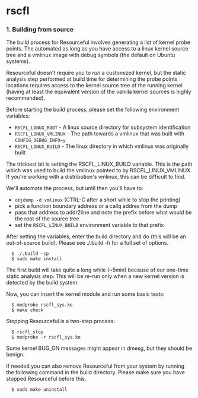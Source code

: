 # **rscfl**

### 1. Building from source

The build process for Resourceful involves generating a list of kernel probe
points. The automated as long as you have access to a linux kernel source tree
and a vmlinux image with debug symbols (the default on Ubuntu systems).

Resourceful doesn't require you to _run_ a customized kernel, but the static
analysis step performed at build time for determining the probe points locations
requires access to the kernel source tree of the running kernel (having at least
the equivalent version of the vanilla kernel sources is highly recommended).

Before starting the build process, please set the following environment
variables:

* `RSCFL_LINUX_ROOT` - A linux source directory for subsystem identification
* `RSCFL_LINUX_VMLINUX` - The path towards a vmlinux that was built with `CONFIG_DEBUG_INFO=y`
* `RSCFL_LINUX_BUILD` - The linux directory in which vmlinux was originally built

The trickiest bit is setting the RSCFL_LINUX_BUILD variable. This is the path
which was used to build the vmlinux pointed to by RSCFL_LINUX_VMLINUX. If you're
working with a distribution's vmlinux, this can be difficult to find.

We'll automate the process, but until then you'll have to:
  - `objdump -d vmlinux` (CTRL-C after a short while to stop the printing)
  - pick a function boundary address or a callq addres from the dump
  - pass that address to addr2line and note the prefix before what would be
    the root of the source tree
  - set the `RSCFL_LINUX_BUILD` environment variable to that prefix

After setting the variables, enter the build directory and do (this will
be an out-of-source build). Please see ./.build -h for a full set of options.

```
  $ ./.build -cp
  $ sudo make install
```

The first build will take quite a long while (~5min) because of our one-time
static analysis step. This will be re-run only when a new kernel version is
detected by the build system.

Now, you can insert the kernel module and run some basic tests:

```
  $ modprobe rscfl_sys.ko
  $ make check
```

Stopping Resourceful is a two-step process:

```
  $ rscfl_stop
  $ modprobe -r rscfl_sys.ko
```
Some kernel BUG_ON messages might appear in dmesg, but they should be benign.

If needed you can also remove Resourceful from your system by running the
following command in the build directory. Please make sure you have stopped
Resourceful before this.

```
  $ sudo make uninstall
```
